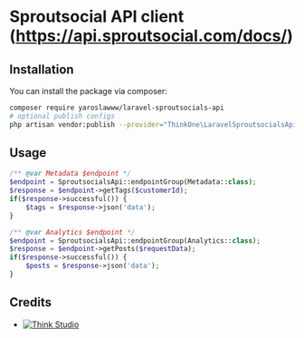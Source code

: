# Sproutsocial API client (https://api.sproutsocial.com/docs/)

## Installation

You can install the package via composer:

```bash
composer require yaroslawww/laravel-sproutsocials-api
# optional publish configs
php artisan vendor:publish --provider="ThinkOne\LaravelSproutsocialsApi\ServiceProvider" --tag="config"
```

## Usage

```php
/** @var Metadata $endpoint */
$endpoint = SproutsocialsApi::endpointGroup(Metadata::class);
$response = $endpoint->getTags($customerId);
if($response->successful()) {
    $tags = $response->json('data');
}
```

```php
/** @var Analytics $endpoint */
$endpoint = SproutsocialsApi::endpointGroup(Analytics::class);
$response = $endpoint->getPosts($requestData);
if($response->successful()) {
    $posts = $response->json('data');
}
```


## Credits

- [![Think Studio](https://yaroslawww.github.io/images/sponsors/packages/logo-think-studio.png)](https://think.studio/)
